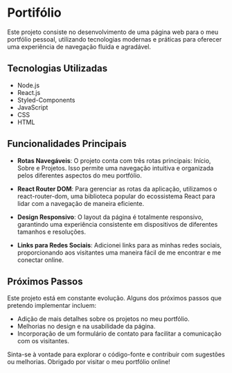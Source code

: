 # Portifólio

Este projeto consiste no desenvolvimento de uma página web para o meu portfólio pessoal, utilizando tecnologias modernas e práticas para oferecer uma experiência de navegação fluida e agradável.

## Tecnologias Utilizadas
- Node.js
- React.js
- Styled-Components
- JavaScript
- CSS
- HTML

## Funcionalidades Principais
- **Rotas Navegáveis**: O projeto conta com três rotas principais: Início, Sobre e Projetos. Isso permite uma navegação intuitiva e organizada pelos diferentes aspectos do meu portfólio.
  
- **React Router DOM**: Para gerenciar as rotas da aplicação, utilizamos o react-router-dom, uma biblioteca popular do ecossistema React para lidar com a navegação de maneira eficiente.

- **Design Responsivo**: O layout da página é totalmente responsivo, garantindo uma experiência consistente em dispositivos de diferentes tamanhos e resoluções.

- **Links para Redes Sociais**: Adicionei links para as minhas redes sociais, proporcionando aos visitantes uma maneira fácil de me encontrar e me conectar online.

## Próximos Passos
Este projeto está em constante evolução. Alguns dos próximos passos que pretendo implementar incluem:

- Adição de mais detalhes sobre os projetos no meu portfólio.
- Melhorias no design e na usabilidade da página.
- Incorporação de um formulário de contato para facilitar a comunicação com os visitantes.

Sinta-se à vontade para explorar o código-fonte e contribuir com sugestões ou melhorias. Obrigado por visitar o meu portfólio online!
